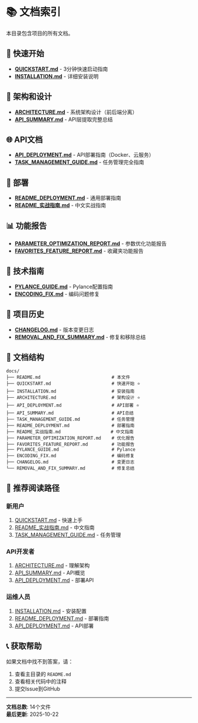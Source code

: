 # 📚 文档索引

本目录包含项目的所有文档。

## 🚀 快速开始

- **[QUICKSTART.md](QUICKSTART.md)** - 3分钟快速启动指南
- **[INSTALLATION.md](INSTALLATION.md)** - 详细安装说明

## 📐 架构和设计

- **[ARCHITECTURE.md](ARCHITECTURE.md)** - 系统架构设计（前后端分离）
- **[API_SUMMARY.md](API_SUMMARY.md)** - API层提取完整总结

## 🌐 API文档

- **[API_DEPLOYMENT.md](API_DEPLOYMENT.md)** - API部署指南（Docker、云服务）
- **[TASK_MANAGEMENT_GUIDE.md](TASK_MANAGEMENT_GUIDE.md)** - 任务管理完全指南

## 🚀 部署

- **[README_DEPLOYMENT.md](README_DEPLOYMENT.md)** - 通用部署指南
- **[README_实战指南.md](README_实战指南.md)** - 中文实战指南

## 📊 功能报告

- **[PARAMETER_OPTIMIZATION_REPORT.md](PARAMETER_OPTIMIZATION_REPORT.md)** - 参数优化功能报告
- **[FAVORITES_FEATURE_REPORT.md](FAVORITES_FEATURE_REPORT.md)** - 收藏夹功能报告

## 🔧 技术指南

- **[PYLANCE_GUIDE.md](PYLANCE_GUIDE.md)** - Pylance配置指南
- **[ENCODING_FIX.md](ENCODING_FIX.md)** - 编码问题修复

## 📝 项目历史

- **[CHANGELOG.md](CHANGELOG.md)** - 版本变更日志
- **[REMOVAL_AND_FIX_SUMMARY.md](REMOVAL_AND_FIX_SUMMARY.md)** - 修复和移除总结

## 📂 文档结构

```
docs/
├── README.md                           # 本文件
├── QUICKSTART.md                       # 快速开始 ⭐
├── INSTALLATION.md                     # 安装指南
├── ARCHITECTURE.md                     # 架构设计 ⭐
├── API_DEPLOYMENT.md                   # API部署 ⭐
├── API_SUMMARY.md                      # API总结
├── TASK_MANAGEMENT_GUIDE.md            # 任务管理
├── README_DEPLOYMENT.md                # 部署指南
├── README_实战指南.md                   # 中文指南
├── PARAMETER_OPTIMIZATION_REPORT.md    # 优化报告
├── FAVORITES_FEATURE_REPORT.md         # 功能报告
├── PYLANCE_GUIDE.md                    # Pylance
├── ENCODING_FIX.md                     # 编码修复
├── CHANGELOG.md                        # 变更日志
└── REMOVAL_AND_FIX_SUMMARY.md          # 修复总结
```

## 🎯 推荐阅读路径

### 新用户
1. [QUICKSTART.md](QUICKSTART.md) - 快速上手
2. [README_实战指南.md](README_实战指南.md) - 中文指南
3. [TASK_MANAGEMENT_GUIDE.md](TASK_MANAGEMENT_GUIDE.md) - 任务管理

### API开发者
1. [ARCHITECTURE.md](ARCHITECTURE.md) - 理解架构
2. [API_SUMMARY.md](API_SUMMARY.md) - API概览
3. [API_DEPLOYMENT.md](API_DEPLOYMENT.md) - 部署API

### 运维人员
1. [INSTALLATION.md](INSTALLATION.md) - 安装配置
2. [README_DEPLOYMENT.md](README_DEPLOYMENT.md) - 部署指南
3. [API_DEPLOYMENT.md](API_DEPLOYMENT.md) - API部署

## 📞 获取帮助

如果文档中找不到答案，请：
1. 查看主目录的 `README.md`
2. 查看相关代码中的注释
3. 提交Issue到GitHub

---

**文档总数**: 14个文件  
**最后更新**: 2025-10-22
